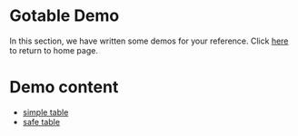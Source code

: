 # Gotable Demo
In this section, we have written some demos for your reference.
Click [here](../README.md) to return to home page.

# Demo content
* [simple table](simple_table_demo.md)
* [safe table](safe_table_demo.md)
